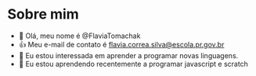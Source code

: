 # Sobre mim
- 👋 Olá, meu nome é @FlaviaTomachak
- 👍 Meu e-mail de contato é flavia.correa.silva@escola.pr.gov.br
- 🌱 Eu estou interessada em aprender a programar novas linguagens.
- 💞️ Eu estou aprendendo recentemente a programar javascript e scratch


